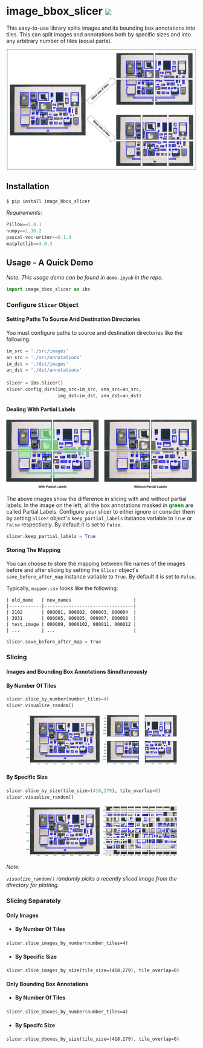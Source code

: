 # image_bbox_slicer [![](https://img.shields.io/github/license/mashape/apistatus.svg)](LICENSE)

This easy-to-use library splits images and its bounding box annotations into tiles. This can split images and annotations both by specific sizes and into any arbitrary number of tiles (equal parts).

<div align="center">
<img src="imgs/ibs_demo.jpg" alt="Partial Labels Example" style="width: 500px;" />
</div>

## Installation
```$ pip install image_bbox_slicer```

_Requirements:_
```python
Pillow==5.4.1
numpy==1.16.2
pascal-voc-writer==0.1.4
matplotlib==3.0.3
```



## Usage - A Quick Demo
_Note: This usage demo can be found in `demo.ipynb` in the repo._

```python
import image_bbox_slicer as ibs
```

### Configure `Slicer` Object

#### Setting Paths To Source And Destination Directories
You must configure paths to source and destination directories like the following. 

```python
im_src = './src/images'
an_src = './src/annotations'
im_dst = './dst/images'
an_dst = './dst/annotations'

slicer = ibs.Slicer()
slicer.config_dirs(img_src=im_src, ann_src=an_src, 
                   img_dst=im_dst, ann_dst=an_dst)
```

#### Dealing With Partial Labels
<div align="center">
<img src="imgs/partial_labels.jpg" alt="Partial Labels Example" style="width: 850px;" />
</div>

The above images show the difference in slicing with and without partial labels. In the image on the left, all the box annotations masked in <span style="color:green">**green**</span> are called Partial Labels. Configure your slicer to either ignore or consider them by setting `Slicer` object's `keep_partial_labels` instance variable to `True` or `False` respectively. By default it is set to `False`.


```python
slicer.keep_partial_labels = True
```

#### Storing The Mapping

You can choose to store the mapping between file names of the images before and after slicing by setting the `Slicer` object's `save_before_after_map` instance variable to `True`. By default it is set to `False`.

Typically, `mapper.csv` looks like the following:
```
| old_name   | new_names                       |
|------------|---------------------------------|
| 2102       | 000001, 000002, 000003, 000004  |
| 3931       | 000005, 000005, 000007, 000008  |
| test_image | 000009, 0000102, 000011, 000012 |
| ...        | ...                             |
```


```python
slicer.save_before_after_map = True
```

### Slicing

#### Images and Bounding Box Annotations Simultaneously

#### By Number Of Tiles


```python
slicer.slice_by_number(number_tiles=4)
slicer.visualize_random()
```

<div align="center">
<img src="imgs/output_10_1.png" alt="Output1" style="width: 200px;" />

<img src="imgs/output_10_2.png" alt="Output2" style="width: 200px;" />
</div>


#### By Specific Size


```python
slicer.slice_by_size(tile_size=(418,279), tile_overlap=0)
slicer.visualize_random()
```


<div align="center">
<img src="imgs/output_12_1.png" alt="Output3" style="width: 200px;" />

<img src="imgs/output_12_2.png" alt="Output4" style="width: 200px;" />
</div>

_Note:_

*`visualize_random()` randomly picks a recently sliced image from the directory for plotting.*
### Slicing Separately

#### Only Images

* #### By Number Of Tiles
`slicer.slice_images_by_number(number_tiles=4)`

* #### By Specific Size
`slicer.slice_images_by_size(tile_size=(418,279), tile_overlap=0)`

####  Only Bounding Box Annotations
* #### By Number Of Tiles
`slicer.slice_bboxes_by_number(number_tiles=4)`

* #### By Specifc Size
`slicer.slice_bboxes_by_size(tile_size=(418,279), tile_overlap=0)`
